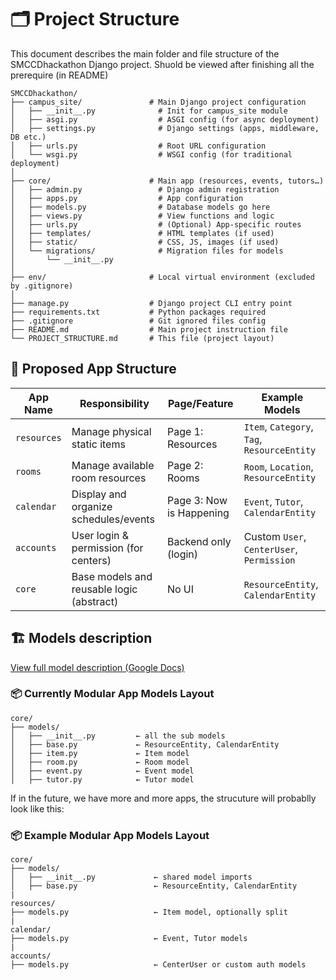 # 🗂 Project Structure
This document describes the main folder and file structure of the SMCCDhackathon Django project.
Shuold be viewed after finishing all the prerequire (in README)
```
SMCCDhackathon/
├── campus_site/               # Main Django project configuration
│   ├── __init__.py              # Init for campus_site module
│   ├── asgi.py                  # ASGI config (for async deployment)
│   ├── settings.py              # Django settings (apps, middleware, DB etc.)
│   ├── urls.py                  # Root URL configuration
│   └── wsgi.py                  # WSGI config (for traditional deployment)
│
├── core/                      # Main app (resources, events, tutors…)
│   ├── admin.py                 # Django admin registration
│   ├── apps.py                  # App configuration
│   ├── models.py                # Database models go here
│   ├── views.py                 # View functions and logic
│   ├── urls.py                  # (Optional) App-specific routes
│   ├── templates/               # HTML templates (if used)
│   ├── static/                  # CSS, JS, images (if used)
│   └── migrations/              # Migration files for models
│       └── __init__.py
│
├── env/                       # Local virtual environment (excluded by .gitignore)
│
├── manage.py                  # Django project CLI entry point
├── requirements.txt           # Python packages required
├── .gitignore                 # Git ignored files config
├── README.md                  # Main project instruction file
└── PROJECT_STRUCTURE.md       # This file (project layout)
```

## 🧩 Proposed App Structure

| App Name       | Responsibility                          | Page/Feature              | Example Models                              |
|----------------|------------------------------------------|---------------------------|---------------------------------------------|
| `resources`    | Manage physical static items             | Page 1: Resources         | `Item`, `Category`, `Tag`, `ResourceEntity` |
| `rooms`        | Manage available room resources          | Page 2: Rooms             | `Room`, `Location`, `ResourceEntity`        |
| `calendar`     | Display and organize schedules/events    | Page 3: Now is Happening  | `Event`, `Tutor`, `CalendarEntity`          |
| `accounts`     | User login & permission (for centers)    | Backend only (login)      | Custom `User`, `CenterUser`, `Permission`   |
| `core` | Base models and reusable logic (abstract)| No UI                     | `ResourceEntity`, `CalendarEntity`          |

## 🏗 Models description
[View full model description (Google Docs)](https://docs.google.com/document/d/1Y6XKusWbk3OGrOPl2z1UXW5Vl6ZkiCO_fYxj55chb2Y/edit?usp=sharing)

### 📦 Currently Modular App Models Layout
```
core/
├── models/
│   ├── __init__.py         ← all the sub models
│   ├── base.py             ← ResourceEntity, CalendarEntity
│   ├── item.py             ← Item model
│   ├── room.py             ← Room model
│   ├── event.py            ← Event model
│   ├── tutor.py            ← Tutor model
```
If in the future, we have more and more apps, the strucuture will probablly look like this:
### 📦 Example Modular App Models Layout
```
core/
├── models/
│   ├── __init__.py             ← shared model imports
│   ├── base.py                 ← ResourceEntity, CalendarEntity
|
resources/
├── models.py                   ← Item model, optionally split
|
calendar/
├── models.py                   ← Event, Tutor models
|
accounts/
├── models.py                   ← CenterUser or custom auth models
```
